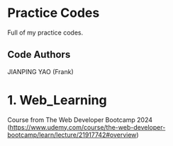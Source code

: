 # Practice Codes
Full of my practice codes.

## Code Authors
JIANPING YAO (Frank)

# 1. Web_Learning
Course from The Web Developer Bootcamp 2024 (https://www.udemy.com/course/the-web-developer-bootcamp/learn/lecture/21917742#overview)
